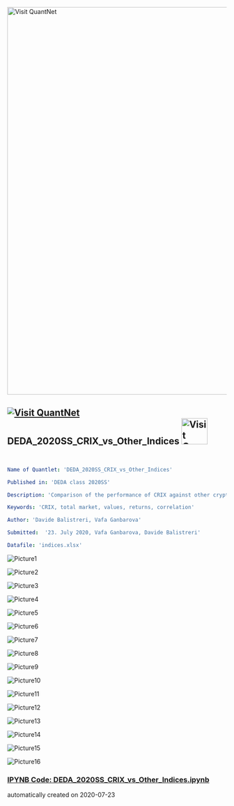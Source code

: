 [<img src="https://github.com/QuantLet/Styleguide-and-FAQ/blob/master/pictures/banner.png" width="888" alt="Visit QuantNet">](http://quantlet.de/)

## [<img src="https://github.com/QuantLet/Styleguide-and-FAQ/blob/master/pictures/qloqo.png" alt="Visit QuantNet">](http://quantlet.de/) **DEDA_2020SS_CRIX_vs_Other_Indices** [<img src="https://github.com/QuantLet/Styleguide-and-FAQ/blob/master/pictures/QN2.png" width="60" alt="Visit QuantNet 2.0">](http://quantlet.de/)

```yaml


Name of Quantlet: 'DEDA_2020SS_CRIX_vs_Other_Indices'

Published in: 'DEDA class 2020SS'

Description: 'Comparison of the performance of CRIX against other cryptocurreny indices and the total crypto market.'

Keywords: 'CRIX, total market, values, returns, correlation'

Author: 'Davide Balistreri, Vafa Ganbarova'

Submitted:  '23. July 2020, Vafa Ganbarova, Davide Balistreri'

Datafile: 'indices.xlsx'

```

![Picture1](CRIX_Values.png)

![Picture2](Correlation_Coefficients_Returns.png)

![Picture3](Correlation_Coefficients_Scaled.png)

![Picture4](Index_Values_Plot.png)

![Picture5](Pairplots_All%20Values.png)

![Picture6](Pairplots_All%20Values_reg.png)

![Picture7](Pairplots_Log_Returns_kde.png)

![Picture8](Pairplots_Log_Returns_reg.png)

![Picture9](Scaled_Values_Bitwise10.png)

![Picture10](Scaled_Values_Bitwise100.png)

![Picture11](Scaled_Values_Bitwise20.png)

![Picture12](Scaled_Values_Bitwise70.png)

![Picture13](Scaled_Values_CCI30.png)

![Picture14](Scaled_Values_CRIX.png)

![Picture15](Scaled_Values_F5.png)

![Picture16](Volatility.png)

### [IPYNB Code: DEDA_2020SS_CRIX_vs_Other_Indices.ipynb](DEDA_2020SS_CRIX_vs_Other_Indices.ipynb)


automatically created on 2020-07-23